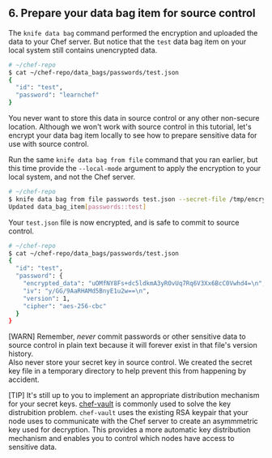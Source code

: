 ## 6. Prepare your data bag item for source control

The `knife data bag` command performed the encryption and uploaded the data to your Chef server. But notice that the `test` data bag item on your local system still contains unencrypted data.

```bash
# ~/chef-repo
$ cat ~/chef-repo/data_bags/passwords/test.json
{
  "id": "test",
  "password": "learnchef"
}
```

You never want to store this data in source control or any other non-secure location. Although we won't work with source control in this tutorial, let's encrypt your data bag item locally to see how to prepare sensitive data for use with source control.

Run the same `knife data bag from file` command that you ran earlier, but this time provide the `--local-mode` argument to apply the encryption to your local system, and not the Chef server.

```bash
# ~/chef-repo
$ knife data bag from file passwords test.json --secret-file /tmp/encrypted_data_bag_secret --local-mode
Updated data_bag_item[passwords::test]
```

Your <code class="file-path">test.json</code> file is now encrypted, and is safe to commit to source control.

```bash
# ~/chef-repo
$ cat ~/chef-repo/data_bags/passwords/test.json
{
  "id": "test",
  "password": {
    "encrypted_data": "uOMfNY8Fs+dc5ldkmA3yROvUq7Rq6V3Xx6BcC0Vwhd4=\n",
    "iv": "y/GG/9AaRHAMd5BnyE1u2w==\n",
    "version": 1,
    "cipher": "aes-256-cbc"
  }
}
```

[WARN] Remember, _never_ commit passwords or other sensitive data to source control in plain text because it will forever exist in that file's version history.<br>Also never store your secret key in source control. We created the secret key file in a temporary directory to help prevent this from happening by accident.

[TIP] It's still up to you to implement an appropriate distribution mechanism for your secret keys. [chef-vault](https://github.com/Nordstrom/chef-vault) is commonly used to solve the key distrubition problem. `chef-vault` uses the existing RSA keypair that your node uses to communicate with the Chef server to create an asymmmetric key used for decryption. This provides a more automatic key distribution mechanism and enables you to control which nodes have access to sensitive data.
